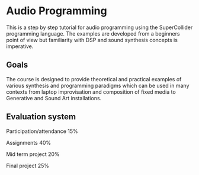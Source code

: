 # Audio Programming
This is a step by step tutorial for audio programming using the
SuperCollider programming language. The examples are developed from a
beginners point of view but familiarity with DSP and sound synthesis
concepts is imperative.

## Goals
The course is designed to provide theoretical and practical examples of
various synthesis and programming paradigms which can be used in many
contexts from laptop improvisation and composition of fixed media to
Generative and Sound Art installations.

## Evaluation system
Participation/attendance 15%

Assignments	40%

Mid term project 20%

Final project	25%
